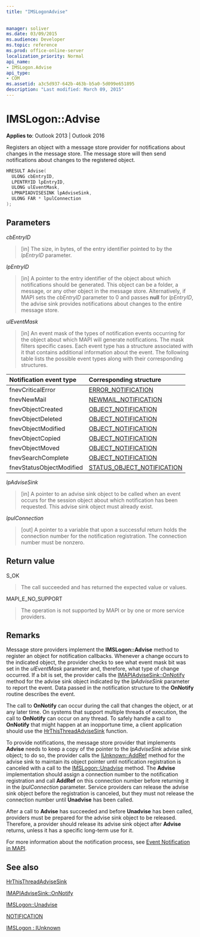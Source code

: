 ```yaml
---
title: "IMSLogonAdvise"
 
 
manager: soliver
ms.date: 03/09/2015
ms.audience: Developer
ms.topic: reference
ms.prod: office-online-server
localization_priority: Normal
api_name:
- IMSLogon.Advise
api_type:
- COM
ms.assetid: a3c5d937-642b-463b-b5a0-5d099e651895
description: "Last modified: March 09, 2015"
---
```


# IMSLogon::Advise

  
  
**Applies to**: Outlook 2013 | Outlook 2016 
  
Registers an object with a message store provider for notifications about changes in the message store. The message store will then send notifications about changes to the registered object.
  
```cpp
HRESULT Advise(
  ULONG cbEntryID,
  LPENTRYID lpEntryID,
  ULONG ulEventMask,
  LPMAPIADVISESINK lpAdviseSink,
  ULONG FAR * lpulConnection
);
```

## Parameters

 _cbEntryID_
  
> [in] The size, in bytes, of the entry identifier pointed to by the  _lpEntryID_ parameter. 
    
 _lpEntryID_
  
> [in] A pointer to the entry identifier of the object about which notifications should be generated. This object can be a folder, a message, or any other object in the message store. Alternatively, if MAPI sets the  _cbEntryID_ parameter to 0 and passes **null** for  _lpEntryID_, the advise sink provides notifications about changes to the entire message store.
    
 _ulEventMask_
  
> [in] An event mask of the types of notification events occurring for the object about which MAPI will generate notifications. The mask filters specific cases. Each event type has a structure associated with it that contains additional information about the event. The following table lists the possible event types along with their corresponding structures.
    
|**Notification event type**|**Corresponding structure**|
|:-----|:-----|
|fnevCriticalError  <br/> |[ERROR_NOTIFICATION](error_notification.md) <br/> |
|fnevNewMail  <br/> |[NEWMAIL_NOTIFICATION](newmail_notification.md) <br/> |
|fnevObjectCreated  <br/> |[OBJECT_NOTIFICATION](object_notification.md) <br/> |
|fnevObjectDeleted  <br/> |[OBJECT_NOTIFICATION](object_notification.md) <br/> |
|fnevObjectModified  <br/> |[OBJECT_NOTIFICATION](object_notification.md) <br/> |
|fnevObjectCopied  <br/> |[OBJECT_NOTIFICATION](object_notification.md) <br/> |
|fnevObjectMoved  <br/> |[OBJECT_NOTIFICATION](object_notification.md) <br/> |
|fnevSearchComplete  <br/> |[OBJECT_NOTIFICATION](object_notification.md) <br/> |
|fnevStatusObjectModified  <br/> |[STATUS_OBJECT_NOTIFICATION](status_object_notification.md) <br/> |
   
 _lpAdviseSink_
  
> [in] A pointer to an advise sink object to be called when an event occurs for the session object about which notification has been requested. This advise sink object must already exist.
    
 _lpulConnection_
  
> [out] A pointer to a variable that upon a successful return holds the connection number for the notification registration. The connection number must be nonzero.
    
## Return value

S_OK 
  
> The call succeeded and has returned the expected value or values.
    
MAPI_E_NO_SUPPORT 
  
> The operation is not supported by MAPI or by one or more service providers.
    
## Remarks

Message store providers implement the **IMSLogon::Advise** method to register an object for notification callbacks. Whenever a change occurs to the indicated object, the provider checks to see what event mask bit was set in the  _ulEventMask_ parameter and, therefore, what type of change occurred. If a bit is set, the provider calls the [IMAPIAdviseSink::OnNotify](imapiadvisesink-onnotify.md) method for the advise sink object indicated by the  _lpAdviseSink_ parameter to report the event. Data passed in the notification structure to the **OnNotify** routine describes the event. 
  
The call to **OnNotify** can occur during the call that changes the object, or at any later time. On systems that support multiple threads of execution, the call to **OnNotify** can occur on any thread. To safely handle a call to **OnNotify** that might happen at an inopportune time, a client application should use the [HrThisThreadAdviseSink](hrthisthreadadvisesink.md) function. 
  
To provide notifications, the message store provider that implements **Advise** needs to keep a copy of the pointer to the  _lpAdviseSink_ advise sink object; to do so, the provider calls the [IUnknown::AddRef](https://msdn.microsoft.com/library/ms691379%28v=VS.85%29.aspx) method for the advise sink to maintain its object pointer until notification registration is canceled with a call to the [IMSLogon::Unadvise](imslogon-unadvise.md) method. The **Advise** implementation should assign a connection number to the notification registration and call **AddRef** on this connection number before returning it in the  _lpulConnection_ parameter. Service providers can release the advise sink object before the registration is canceled, but they must not release the connection number until **Unadvise** has been called. 
  
After a call to **Advise** has succeeded and before **Unadvise** has been called, providers must be prepared for the advise sink object to be released. Therefore, a provider should release its advise sink object after **Advise** returns, unless it has a specific long-term use for it. 
  
For more information about the notification process, see [Event Notification in MAPI](event-notification-in-mapi.md). 
  
## See also



[HrThisThreadAdviseSink](hrthisthreadadvisesink.md)
  
[IMAPIAdviseSink::OnNotify](imapiadvisesink-onnotify.md)
  
[IMSLogon::Unadvise](imslogon-unadvise.md)
  
[NOTIFICATION](notification.md)
  
[IMSLogon : IUnknown](imslogoniunknown.md)

